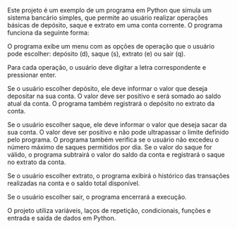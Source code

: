 Este projeto é um exemplo de um programa em Python que simula um sistema bancário simples, que permite ao usuário realizar operações básicas de depósito, saque e extrato em uma conta corrente. O programa funciona da seguinte forma:

  O programa exibe um menu com as opções de operação que o usuário pode escolher: depósito (d), saque (s), extrato (e) ou sair (q).
  
  Para cada operação, o usuário deve digitar a letra correspondente e pressionar enter.
  
  Se o usuário escolher depósito, ele deve informar o valor que deseja depositar na sua conta. O valor deve ser positivo e será somado ao saldo atual da conta. O programa também registrará o depósito no extrato da conta.
  
  Se o usuário escolher saque, ele deve informar o valor que deseja sacar da sua conta. O valor deve ser positivo e não pode ultrapassar o limite definido pelo programa. O programa também verifica se o usuário não excedeu o número máximo de saques permitidos por dia. Se o valor do saque for válido, o programa subtrairá o valor do saldo da conta e registrará o saque no extrato da conta.
  
  Se o usuário escolher extrato, o programa exibirá o histórico das transações realizadas na conta e o saldo total disponível.
  
  Se o usuário escolher sair, o programa encerrará a execução.
  
  O projeto utiliza variáveis, laços de repetição, condicionais, funções e entrada e saída de dados em Python.
